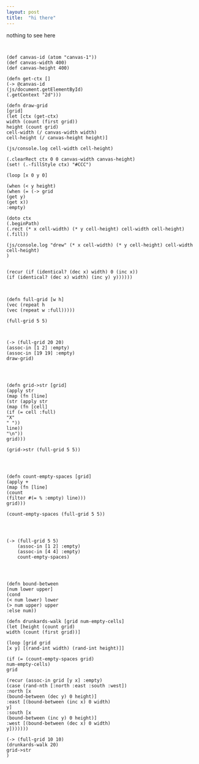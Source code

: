 ```yaml
---
layout: post
title:  "hi there"
---
```


nothing to see here

<pre class="hidden">
<code class="language-klipse">

(def canvas-id (atom "canvas-1"))
(def canvas-width 400)
(def canvas-height 400)

(defn get-ctx []
(-> @canvas-id
(js/document.getElementById)
(.getContext "2d")))

(defn draw-grid
[grid]
(let [ctx (get-ctx)
width (count (first grid))
height (count grid)
cell-width (/ canvas-width width)
cell-height (/ canvas-height height)]

(js/console.log cell-width cell-height)

(.clearRect ctx 0 0 canvas-width canvas-height)
(set! (.-fillStyle ctx) "#CCC")

(loop [x 0 y 0]

(when (< y height)
(when (= (-> grid
(get y)
(get x))
:empty)

(doto ctx
(.beginPath)
(.rect (* x cell-width) (* y cell-height) cell-width cell-height)
(.fill))

(js/console.log "drew" (* x cell-width) (* y cell-height) cell-width cell-height)
)


(recur (if (identical? (dec x) width) 0 (inc x))
(if (identical? (dec x) width) (inc y) y))))))
</code>
</pre>

<pre><code class="language-klipse">
(defn full-grid [w h]
(vec (repeat h
(vec (repeat w :full)))))

(full-grid 5 5)

</code></pre>


<pre><code class="language-klipse">
(-> (full-grid 20 20)
(assoc-in [1 2] :empty)
(assoc-in [19 19] :empty)
draw-grid)

</code></pre>

<canvas id="canvas-1" width="400" height="400"></canvas>

<pre><code class="language-klipse">

(defn grid->str [grid]
(apply str
(map (fn [line]
(str (apply str
(map (fn [cell]
(if (= cell :full)
"X"
" "))
line))
"\n"))
grid)))

(grid->str (full-grid 5 5))

</code></pre>

<pre><code class="language-klipse">

(defn count-empty-spaces [grid]
(apply +
(map (fn [line]
(count
(filter #(= % :empty) line)))
grid)))

(count-empty-spaces (full-grid 5 5))

</code></pre>

<pre><code class="language-klipse">

(-> (full-grid 5 5)
    (assoc-in [1 2] :empty)
	(assoc-in [4 4] :empty)
	count-empty-spaces)

</code></pre>

<pre><code class="language-klipse">

(defn bound-between
[num lower upper]
(cond
(< num lower) lower
(> num upper) upper
:else num))

(defn drunkards-walk [grid num-empty-cells]
(let [height (count grid)
width (count (first grid))]

(loop [grid grid
[x y] [(rand-int width) (rand-int height)]]

(if (= (count-empty-spaces grid)
num-empty-cells)
grid

(recur (assoc-in grid [y x] :empty)
(case (rand-nth [:north :east :south :west])
:north [x
(bound-between (dec y) 0 height)]
:east [(bound-between (inc x) 0 width)
y]
:south [x
(bound-between (inc y) 0 height)]
:west [(bound-between (dec x) 0 width)
y]))))))

(-> (full-grid 10 10)
(drunkards-walk 20)
grid->str
)
</code>
</pre>
